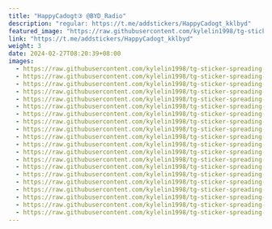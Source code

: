 ```yaml
---
title: "HappyCadogt③ @BYD_Radio"
description: "regular: https://t.me/addstickers/HappyCadogt_kklbyd"
featured_image: "https://raw.githubusercontent.com/kylelin1998/tg-sticker-spreading-worldwide-images/main/img/975077a1-fd23-44fa-88d2-9e252643a609.jpg"
link: "https://t.me/addstickers/HappyCadogt_kklbyd"
weight: 3
date: 2024-02-27T08:20:39+08:00
images:
  - https://raw.githubusercontent.com/kylelin1998/tg-sticker-spreading-worldwide-images/main/img/975077a1-fd23-44fa-88d2-9e252643a609.jpg
  - https://raw.githubusercontent.com/kylelin1998/tg-sticker-spreading-worldwide-images/main/img/cfa1e815-23b0-4ccc-8f72-5004da9f8f9e.jpg
  - https://raw.githubusercontent.com/kylelin1998/tg-sticker-spreading-worldwide-images/main/img/5e09eb8a-2de2-4a65-a2d6-e59efb863c1f.jpg
  - https://raw.githubusercontent.com/kylelin1998/tg-sticker-spreading-worldwide-images/main/img/83e96f56-e347-4b48-8c71-6ab740e5c7dd.jpg
  - https://raw.githubusercontent.com/kylelin1998/tg-sticker-spreading-worldwide-images/main/img/7b83d1b4-be74-4b9e-bb3e-fa6a081b1d4c.jpg
  - https://raw.githubusercontent.com/kylelin1998/tg-sticker-spreading-worldwide-images/main/img/3eca9139-8e1f-49fe-9928-4cbbe5237937.jpg
  - https://raw.githubusercontent.com/kylelin1998/tg-sticker-spreading-worldwide-images/main/img/ba8c1255-43f3-450c-b08a-ddc305091273.jpg
  - https://raw.githubusercontent.com/kylelin1998/tg-sticker-spreading-worldwide-images/main/img/0c28380d-da42-4a6c-90da-c701edf6120f.jpg
  - https://raw.githubusercontent.com/kylelin1998/tg-sticker-spreading-worldwide-images/main/img/b62aa142-20ee-4341-970a-567d30388331.jpg
  - https://raw.githubusercontent.com/kylelin1998/tg-sticker-spreading-worldwide-images/main/img/8c420634-d365-4715-8302-231ada38bff0.jpg
  - https://raw.githubusercontent.com/kylelin1998/tg-sticker-spreading-worldwide-images/main/img/83287f00-bb44-4dd1-9dc4-e12738f74470.jpg
  - https://raw.githubusercontent.com/kylelin1998/tg-sticker-spreading-worldwide-images/main/img/992a0ffb-4964-4946-aea0-e0c75f099380.jpg
  - https://raw.githubusercontent.com/kylelin1998/tg-sticker-spreading-worldwide-images/main/img/e0ecfbf2-6d6e-41e4-931d-acbb4a3d622e.jpg
  - https://raw.githubusercontent.com/kylelin1998/tg-sticker-spreading-worldwide-images/main/img/52b2b164-0be9-47c9-a400-6c1fa6606a09.jpg
  - https://raw.githubusercontent.com/kylelin1998/tg-sticker-spreading-worldwide-images/main/img/e3580497-f9ae-4df4-81e8-90506f01a046.jpg
  - https://raw.githubusercontent.com/kylelin1998/tg-sticker-spreading-worldwide-images/main/img/ef53c425-dc8a-4626-82c7-3b8f797b84a6.jpg
  - https://raw.githubusercontent.com/kylelin1998/tg-sticker-spreading-worldwide-images/main/img/b0aeb784-0699-48b0-9c4c-0ed4da44006f.jpg
  - https://raw.githubusercontent.com/kylelin1998/tg-sticker-spreading-worldwide-images/main/img/179c1b53-b59f-443e-a813-3e0bea048573.jpg
  - https://raw.githubusercontent.com/kylelin1998/tg-sticker-spreading-worldwide-images/main/img/94437782-8dc8-4c9a-876f-3b3e40c1489b.jpg
  - https://raw.githubusercontent.com/kylelin1998/tg-sticker-spreading-worldwide-images/main/img/e4ff5299-86dd-4f52-b68f-dd598e5cfd4c.jpg
---
```

